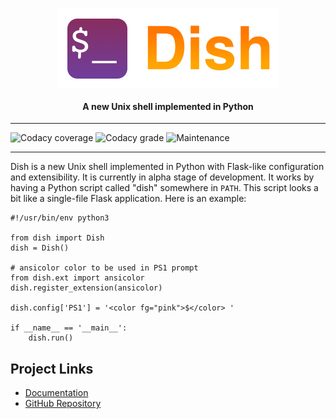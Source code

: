<h1 align="center">
  <img src="artwork/dish-logo.png" height="128" align="center" />
</h1>

<h4 align="center">A new Unix shell implemented in Python</h4>

***
![Codacy coverage](https://img.shields.io/codacy/coverage/1faac136e1a5459b9141fa6cc03cf0bd)
![Codacy grade](https://img.shields.io/codacy/grade/1faac136e1a5459b9141fa6cc03cf0bd)
![Maintenance](https://img.shields.io/maintenance/yes/2019)
***

Dish is a new Unix shell implemented in Python with Flask-like configuration and extensibility. It is currently in alpha stage of development. It works by having a Python script called "dish" somewhere in `PATH`. This script looks a bit like a single-file Flask application. Here is an example:

```python3
#!/usr/bin/env python3

from dish import Dish
dish = Dish()

# ansicolor color to be used in PS1 prompt
from dish.ext import ansicolor
dish.register_extension(ansicolor)

dish.config['PS1'] = '<color fg="pink">$</color> '

if __name__ == '__main__':
    dish.run()
```

## Project Links

* [Documentation](https://dish.readthedocs.io/en/latest/)
* [GitHub Repository](https://github.com/dullbananas/dish)
